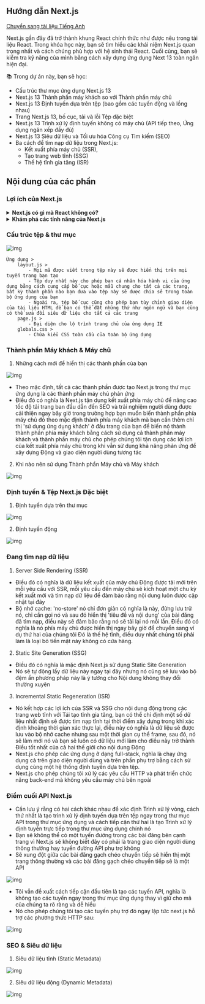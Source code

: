 ## Hướng dẫn Next.js

[Chuyển sang tài liệu Tiếng Anh](https://github.com/De-Ying-Course/nextjs-tutorial/blob/main/README.md)

Next.js gần đây đã trở thành khung React chính thức như được nêu trong tài liệu React. Trong khóa học này, bạn sẽ tìm hiểu các khái niệm Next.js quan trọng nhất và cách chúng phù hợp với hệ sinh thái React. Cuối cùng, bạn sẽ kiểm tra kỹ năng của mình bằng cách xây dựng ứng dụng Next 13 toàn ngăn hiện đại.

📚 Trong dự án này, bạn sẽ học:

- Cấu trúc thư mục ứng dụng Next.js 13
- Next.js 13 Thành phần máy khách so với Thành phần máy chủ
- Next.js 13 Định tuyến dựa trên tệp (bao gồm các tuyến động và lồng nhau)
- Trang Next.js 13, bố cục, tải và lỗi Tệp đặc biệt
- Next.js 13 Trình xử lý định tuyến không có máy chủ (API tiếp theo, Ứng dụng ngăn xếp đầy đủ)
- Next.js 13 Siêu dữ liệu và Tối ưu hóa Công cụ Tìm kiếm (SEO)
- Ba cách để tìm nạp dữ liệu trong Next.js:
  - Kết xuất phía máy chủ (SSR),
  - Tạo trang web tĩnh (SSG)
  - Thế hệ tĩnh gia tăng (ISR)

## Nội dung của các phần

### Lợi ích của Next.js

<details>
    <summary><b>Next.js có gì mà React không có?</b></summary>
    <br /><p>+ Next.js đơn giản hóa quá trình phát triển</p>
    <p>+ Ngoài ra, nó còn tối ưu hóa các ứng dụng web của bạn</p>
</details>

<details>
    <summary><b>Khám phá các tính năng của Next.js</b></summary>
    <details>
        <summary><b>Rendering</b></summary>
        <details>
            <summary><b>Hiển thị phía máy khách và phía máy chủ là gì?</b></summary>
            <ul>
                <li>Kết xuất phía máy khách hoặc kết xuất trình duyệt là khi người dùng yêu cầu một trang web, máy chủ sẽ gửi một tài liệu HTML cơ bản và mã JS, trình duyệt sau đó tải xuống và thực thi mã JS dẫn đến kết xuất các thành phần và cuối cùng là hiển thị trang web </li>
                <li>Kết xuất phía máy chủ liên quan đến việc kết xuất trang web trên máy chủ trước khi truyền nó đến thiết bị của khách hàng khi người dùng yêu cầu một trang, máy chủ sẽ xử lý yêu cầu và kết xuất các thành phần ở phía máy chủ, sau đó máy chủ sẽ gửi lại HTML được kết xuất đầy đủ đến trình duyệt của khách hàng cho phép hiển thị ngay lập tức</li>
                <li>Sự khác biệt này làm nổi bật một khía cạnh thiết yếu của SEO Phát triển Web (Tối ưu hóa Công cụ Tìm kiếm)</li>
            </ul>
        </details>
        <details>
            <summary><b>SEO là gì?</b></summary>
            <ul>
                <li>Kết quả là SEO hay còn gọi là trình thu thập thông tin của công cụ tìm kiếm gặp khó khăn khi lập chỉ mục Trang được hiển thị động ở phía máy khách</li>
                <li>Hiệu suất SEO của các trang như vậy có thể bị ảnh hưởng do các công cụ tìm kiếm có thể không hiểu đầy đủ nội dung của chúng và xếp hạng chúng một cách thích hợp bằng cách sử dụng Next.js</li>
                <li>Vấn đề này được giải quyết bằng cách gửi mã kết xuất trước trực tiếp tới máy khách. Việc thu thập thông tin và lập chỉ mục này của các công cụ tìm kiếm giúp cải thiện SEO</li>
            </ul>
        </details>
        <details>
            <summary><b>Tại sao tôi nên ưu tiên SEO?</b></summary>
             <ul>
                <li>SEO rất quan trọng để tối ưu hóa khả năng hiển thị và xếp hạng của trang web trong kết quả của công cụ tìm kiếm bằng cách tập trung vào SEO</li>
                <li>Bạn có thể đạt được một số lợi ích, bao gồm: lưu lượng truy cập không phải trả tiền tăng lên, trải nghiệm người dùng nâng cao, uy tín và độ tin cậy, lợi thế cạnh tranh do xếp hạng kết quả tìm kiếm cao hơn</li>
                <li>Việc ưu tiên SEO có thể tác động lớn đến sự thành công của trang web của bạn và sự hiện diện trực tuyến của trang web đó </li>
            </ul>
        </details>
    </details>
    <details>
        <summary><b>Routing</b></summary>
         <details>
                <summary><b>Làm cách nào để tạo các tuyến trang khác nhau trong React?</b></summary>
                <ul>
                   <li>Chúng ta phải cài đặt một gói bổ sung có tên là react-router-dom và sau đó tạo các tuyến đường trong một trong các tệp</li>
               </ul>
          </details>
          <details>
              <summary><b>Vậy làm thế nào để bạn tạo các tuyến đường trong Next.js?</b></summary>
               <ul>
                   <li>Next.js sử dụng hệ thống định tuyến dựa trên tệp Điều đó có nghĩa là việc định tuyến được xử lý bởi hệ thống tệp, mỗi thư mục trong thư mục ứng dụng sẽ trở thành một tuyến đường và tên thư mục sẽ trở thành đường dẫn tuyến đường, ví dụ: nếu bạn có một thư mục có tên trong thư mục mà bạn có thể truy cập các trang đó ở dấu gạch chéo về phía trước của đường dẫn không dễ dàng như vậy</li>
                    <li>Không cần các gói bên ngoài hoặc cấu hình phức tạp</li>
                 <li>Bạn có thể tạo tệp cho các tuyến đường mình muốn và mở chúng ngay lập tức trong ứng dụng của mình</li>
               </ul>
          </details>
      </details>
      <details>
        <summary><b>Fullstack</b></summary>
        <details>
              <summary><b>API Routes</b></summary>
               <ul>
                   <li>Cho phép tạo các hàm serverless để xử lý các yêu cầu API</li>
                   <li>API Serverless trong Next.js là một cách tạo điểm cuối API</li>
                   <li>Không cần máy chủ truyền thống</li>
                   <li>Nó cho phép chúng tôi xây dựng và triển khai API: mà không cần quản lý cơ sở hạ tầng máy chủ, không phải lo lắng về việc mở rộng quy mô máy chủ của họ khi lưu lượng truy cập tăng lên</li>
                   <li>Với tính năng này, chúng tôi có thể tạo các điểm cuối API bằng cách chỉ cần tạo một tệp có tên route.js trong một thư mục cụ thể trong thư mục ứng dụng. Tệp này trong bất kỳ đoạn tuyến nào của ứng dụng lại tương ứng trực tiếp với điểm cuối API tuyến đó</li >
               </ul>
          </details>
          <details>
              <summary><b>Automatic Code Splitting</b></summary>
               <ul>
                   <li>Tách mã là một kỹ thuật chia nhỏ các gói mã JavaScript lớn thành các đoạn mã nhỏ hơn, dễ quản lý hơn để có thể tải khi cần</li>
                   <li>Khi cần, điều này giúp giảm thời gian tải ban đầu của trang web và tối ưu hóa trải nghiệm của người dùng khi duyệt</li>
                   <li>Chúng tôi phải thực hiện nhiều cấu hình khi ứng dụng của bạn phát triển</li>
                 <li>Theo mặc định, nó sử dụng phân tách mã tự động để chia các trang thành các phần riêng biệt khi người dùng điều hướng đến một trang khác, chỉ mã cần thiết cho trang đó được tải dẫn đến điều hướng trang tiếp theo nhanh hơn </li>
               </ul>
          </details>
        <details>
              <summary><b>Vậy, bài học rút ra là gì?</b></summary>
               <ul>
                   <li>Phát triển giao diện người dùng đã trải qua nhiều tiến bộ khác nhau: linting, định dạng, biên dịch, đóng gói, thu nhỏ, triển khai</li>
                   <li>Để họ tập trung vào mã thực tế, đó là nơi Next.js phát huy tác dụng: tự động hóa hầu hết các quy trình còn lại và cho phép chúng tôi tập trung vào việc xây dựng logic nghiệp vụ thiết yếu của ứng dụng</li>
               </ul>
          </details>
        <details>
              <summary><b>Vẫn chỉ là React thôi</b></summary>
               <ul>
                   <li>Next.js không phải là một công nghệ hoàn toàn mới</li>
                   <li>Về cơ bản, nó vẫn được xây dựng dựa trên React</li>
                   <li>Mục đích của nó là đơn giản hóa một số tác vụ nhất định cho phép các nhà phát triển tập trung vào mã React cốt lõi</li>
               </ul>
          </details>
      </details>
</details>

### Cấu trúc tệp & thư mục

![img](https://i.imgur.com/YBQQ0DV.png)

```
Ứng dụng >
    layout.js >
        - Mọi mã được viết trong tệp này sẽ được hiển thị trên mọi tuyến trang bạn tạo
        - Tệp duy nhất này cho phép bạn cá nhân hóa hành vi của ứng dụng bằng cách cung cấp bố cục hoặc mẫu chung cho tất cả các trang, bất kỳ thành phần nào bạn đưa vào tệp này sẽ được chia sẻ trong toàn bộ ứng dụng của bạn
        - Ngoài ra, tệp bố cục cũng cho phép bạn tùy chỉnh giao diện của tài liệu HTML để bạn có thể đặt những thứ như ngôn ngữ và bạn cũng có thể sửa đổi siêu dữ liệu cho tất cả các trang
    page.js >
        - Đại diện cho lộ trình trang chủ của ứng dụng IE
    globals.css >
        - Chứa kiểu CSS toàn cầu của toàn bộ ứng dụng
```

### Thành phần Máy khách & Máy chủ

1. Những cách mới để hiển thị các thành phần của bạn

![img](https://i.imgur.com/aBpUKWh.png)

- Theo mặc định, tất cả các thành phần được tạo Next.js trong thư mục ứng dụng là các thành phần máy chủ phản ứng
- Điều đó có nghĩa là Next.js tận dụng kết xuất phía máy chủ để nâng cao tốc độ tải trang ban đầu dẫn đến SEO và trải nghiệm người dùng được cải thiện ngay bây giờ trong trường hợp bạn muốn biến thành phần phía máy chủ đó theo mặc định thành phía máy khách mà bạn cần thêm chỉ thị 'sử dụng ứng dụng khách' ở đầu trang của bạn để biến nó thành thành phần phía máy khách bằng cách sử dụng cả thành phần máy khách và thành phần máy chủ cho phép chúng tôi tận dụng các lợi ích của kết xuất phía máy chủ trong khi vẫn sử dụng khả năng phản ứng để xây dựng Động và giao diện người dùng tương tác

2. Khi nào nên sử dụng Thành phần Máy chủ và Máy khách

![img](https://i.imgur.com/3uebcX4.png)

### Định tuyến & Tệp Next.js Đặc biệt

1. Định tuyến dựa trên thư mục

![img](https://i.imgur.com/kqgySIK.png)

2. Định tuyến động

![img](https://i.imgur.com/glwoZ32.png)

### Đang tìm nạp dữ liệu

1. Server Side Rendering (SSR)

- Điều đó có nghĩa là dữ liệu kết xuất của máy chủ Động được tải mới trên mỗi yêu cầu với SSR, mỗi yêu cầu đến máy chủ sẽ kích hoạt một chu kỳ kết xuất mới và tìm nạp dữ liệu để đảm bảo rằng nội dung luôn được cập nhật tại đây
- Bộ nhớ cache: 'no-store' nó chỉ đơn giản có nghĩa là này, đừng lưu trữ nó, chỉ cần gọi nó và sau đó hiển thị 'tiêu đề và nội dung' của bài đăng đã tìm nạp, điều này sẽ đảm bảo rằng nó sẽ tải lại nó mỗi lần. Điều đó có nghĩa là nó phía máy chủ được hiển thị ngay bây giờ để chuyển sang ví dụ thứ hai của chúng tôi Đó là thế hệ tĩnh, điều duy nhất chúng tôi phải làm là loại bỏ tiền mặt này không có cửa hàng.

2. Static Site Generation (SSG)

- Điều đó có nghĩa là mặc định Next.js sử dụng Static Site Generation
- Nó sẽ tự động lấy dữ liệu này ngay tại đây nhưng nó cũng sẽ lưu vào bộ đệm ẩn phương pháp này là ý tưởng cho Nội dung không thay đổi thường xuyên

3. Incremental Static Regeneration (ISR)

- Nó kết hợp các lợi ích của SSR và SSG cho nội dung động trong các trang web tĩnh với Tái tạo tĩnh gia tăng, bạn có thể chỉ định một số dữ liệu nhất định sẽ được tìm nạp tĩnh tại thời điểm xây dựng trong khi xác định khoảng thời gian xác thực lại, điều này có nghĩa là dữ liệu sẽ được lưu vào bộ nhớ cache nhưng sau một thời gian cụ thể frame, sau đó, nó sẽ làm mới nó và bạn sẽ luôn có dữ liệu mới làm cho điều này trở thành Điều tốt nhất của cả hai thế giới cho nội dung Động
- Next.js cho phép các ứng dụng ở dạng full-stack, nghĩa là chạy ứng dụng cả trên giao diện người dùng và trên phần phụ trợ bằng cách sử dụng cùng một hệ thống định tuyến dựa trên tệp.
- Next.js cho phép chúng tôi xử lý các yêu cầu HTTP và phát triển chức năng back-end mà không yêu cầu máy chủ bên ngoài

### Điểm cuối API Next.js

- Cần lưu ý rằng có hai cách khác nhau để xác định Trình xử lý vòng, cách thứ nhất là tạo trình xử lý định tuyến dựa trên tệp ngay trong thư mục API trong thư mục ứng dụng và cách tiếp cận thứ hai là tạo Trình xử lý định tuyến trực tiếp trong thư mục ứng dụng chính nó
- Bạn sẽ không thể có một tuyến đường trong các bài đăng bên cạnh trang vì Next.js sẽ không biết đây có phải là trang giao diện người dùng thông thường hay tuyến đường API phụ trợ không
- Sẽ xung đột giữa các bài đăng gạch chéo chuyển tiếp sẽ hiển thị một trang thông thường và các bài đăng gạch chéo chuyển tiếp sẽ là một API

![img](https://i.imgur.com/FxGi0EM.png)

- Tôi vẫn đề xuất cách tiếp cận đầu tiên là tạo các tuyến API, nghĩa là không tạo các tuyến ngay trong thư mục ứng dụng thay vì giữ cho mã của chúng ta rõ ràng và dễ hiểu
- Nó cho phép chúng tôi tạo các tuyến phụ trợ đó ngay lập tức next.js hỗ trợ các phương thức HTTP sau:

![img](https://i.imgur.com/1dl4ZYl.png)

### SEO & Siêu dữ liệu

1. Siêu dữ liệu tĩnh (Static Metadata)

![img](https://i.imgur.com/gwaWFSi.png)

2. Siêu dữ liệu động (Dynamic Metadata)

![img](https://i.imgur.com/wfG42af.png)

